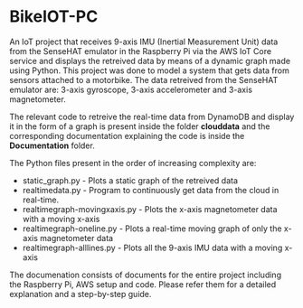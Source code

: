 # BikeIOT-PC

An IoT project that receives 9-axis IMU (Inertial Measurement Unit) data from the SenseHAT emulator in the Raspberry Pi via the AWS IoT Core service and displays the retreived data by means of a dynamic graph made using Python. This project was done to model a system that gets data from sensors attached to a motorbike. The data retreived from the SenseHAT emulator are: 3-axis gyroscope, 3-axis accelerometer and 3-axis magnetometer.

The relevant code to retreive the real-time data from DynamoDB and display it in the form of a graph is present inside the folder **clouddata** and the corresponding documentation explaining the code is inside the **Documentation** folder.

The Python files present in the order of increasing complexity are:
- static_graph.py - Plots a static graph of the retreived data
- realtimedata.py - Program to continuously get data from the cloud in real-time.
- realtimegraph-movingxaxis.py - Plots the x-axis magnetometer data with a moving x-axis
- realtimegraph-oneline.py - Plots a real-time moving graph of only the x-axis magnetometer data
- realtimegraph-alllines.py - Plots all the 9-axis IMU data with a moving x-axis

The documenation consists of documents for the entire project including the Raspberry Pi, AWS setup and code. Please refer them for a detailed explanation and a step-by-step guide.
